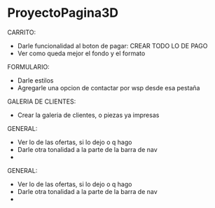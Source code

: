 # ProyectoPagina3D

CARRITO:
- Darle funcionalidad al boton de pagar: CREAR TODO LO DE PAGO
- Ver como queda mejor el fondo y el formato    


FORMULARIO:
- Darle estilos
- Agregarle una opcion de contactar por wsp desde esa pestaña


GALERIA DE CLIENTES:
- Crear la galeria de clientes, o piezas ya impresas


GENERAL:
- Ver lo de las ofertas, si lo dejo o q hago
- Darle otra tonalidad a la parte de la barra de nav
- 

GENERAL:
- Ver lo de las ofertas, si lo dejo o q hago
- Darle otra tonalidad a la parte de la barra de nav
- 




